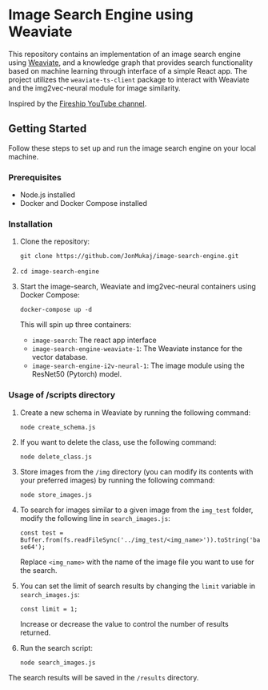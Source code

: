 Image Search Engine using Weaviate
==================================

This repository contains an implementation of an image search engine using [Weaviate](https://weaviate.io/developers/weaviate/installation/docker-compose), and a knowledge graph that provides search functionality based on machine learning through interface of a simple React app. The project utilizes the `weaviate-ts-client` package to interact with Weaviate and the img2vec-neural module for image similarity.

Inspired by the [Fireship YouTube channel](https://www.youtube.com/c/Fireship).

Getting Started
---------------

Follow these steps to set up and run the image search engine on your local machine.

### Prerequisites

-   Node.js installed
-   Docker and Docker Compose installed

### Installation

1.  Clone the repository:

    `git clone https://github.com/JonMukaj/image-search-engine.git`
    
2.  `cd image-search-engine`

3.  Start the image-search, Weaviate and img2vec-neural containers using Docker Compose:

    `docker-compose up -d`

    This will spin up three containers:

    -   `image-search`: The react app interface
    -   `image-search-engine-weaviate-1`: The Weaviate instance for the vector database.
    -   `image-search-engine-i2v-neural-1`: The image module using the ResNet50 (Pytorch) model.

### Usage of /scripts directory

1.  Create a new schema in Weaviate by running the following command:

    `node create_schema.js`

2.  If you want to delete the class, use the following command:

    `node delete_class.js`

3.  Store images from the `/img` directory (you can modify its contents with your preferred images) by running the following command:

    `node store_images.js`

4.  To search for images similar to a given image from the `img_test` folder, modify the following line in `search_images.js`:

    `const test = Buffer.from(fs.readFileSync('../img_test/<img_name>')).toString('base64');`

    Replace `<img_name>` with the name of the image file you want to use for the search.

5.  You can set the limit of search results by changing the `limit` variable in `search_images.js`:

    `const limit = 1;`

    Increase or decrease the value to control the number of results returned.

6.  Run the search script:

    `node search_images.js`

The search results will be saved in the `/results` directory.

